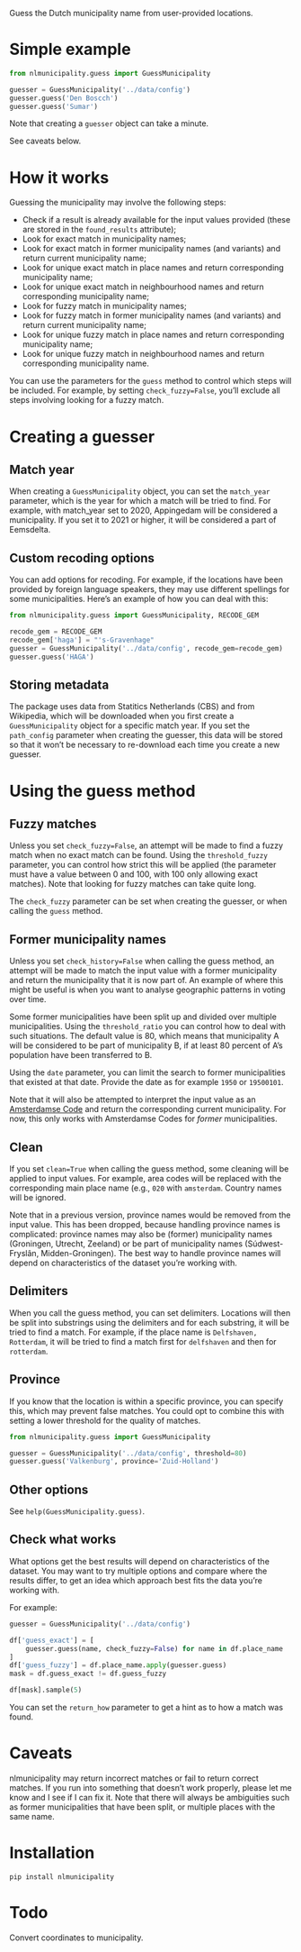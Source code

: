 Guess the Dutch municipality name from user-provided locations. 

# Simple example

```python
from nlmunicipality.guess import GuessMunicipality

guesser = GuessMunicipality('../data/config')
guesser.guess('Den Boscch')
guesser.guess('Sumar')
```

Note that creating a `guesser` object can take a minute.

See caveats below.

# How it works

Guessing the municipality may involve the following steps:

- Check if a result is already available for the input values provided (these are stored in the `found_results` attribute);
- Look for exact match in municipality names;
- Look for exact match in former municipality names (and variants) and return current municipality name;
- Look for unique exact match in place names and return corresponding municipality name;
- Look for unique exact match in neighbourhood names and return corresponding municipality name;
- Look for fuzzy match in municipality names;
- Look for fuzzy match in former municipality names (and variants) and return current municipality name;
- Look for unique fuzzy match in place names and return corresponding municipality name;
- Look for unique fuzzy match in neighbourhood names and return corresponding municipality name.

You can use the parameters for the `guess` method to control which steps will be included. For example, by setting `check_fuzzy=False`, you’ll exclude all steps involving looking for a fuzzy match.

# Creating a guesser

## Match year

When creating a `GuessMunicipality` object, you can set the `match_year` parameter, which is the year for which a match will be tried to find. For example, with match_year set to 2020, Appingedam will be considered a municipality. If you set it to 2021 or higher, it will be considered a part of Eemsdelta.

## Custom recoding options

You can add options for recoding. For example, if the locations have been provided by foreign language speakers, they may use different spellings for some municipalities. Here’s an example of how you can deal with this:

```python
from nlmunicipality.guess import GuessMunicipality, RECODE_GEM

recode_gem = RECODE_GEM
recode_gem['haga'] = "'s-Gravenhage"
guesser = GuessMunicipality('../data/config', recode_gem=recode_gem)
guesser.guess('HAGA')
```

## Storing metadata

The package uses data from Statitics Netherlands (CBS) and from Wikipedia, which will be downloaded when you first create a `GuessMunicipality` object for a specific match year. If you set the `path_config` parameter when creating the guesser, this data will be stored so that it won’t be necessary to re-download each time you create a new guesser.

# Using the guess method

## Fuzzy matches

Unless you set `check_fuzzy=False`, an attempt will be made to find a fuzzy match when no exact match can be found. Using the `threshold_fuzzy` parameter, you can control how strict this will be applied (the parameter must have a value between 0 and 100, with 100 only allowing exact matches). Note that looking for fuzzy matches can take quite long. 

The `check_fuzzy` parameter can be set when creating the guesser, or when calling the `guess` method.

## Former municipality names

Unless you set `check_history=False` when calling the guess method, an attempt will be made to match the input value with a former municipality and return the municipality that it is now part of. An example of where this might be useful is when you want to analyse geographic patterns in voting over time.

Some former municipalities have been split up and divided over multiple municipalities. Using the `threshold_ratio` you can control how to deal with such situations. The default value is 80, which means that municipality A will be considered to be part of municipality B, if at least 80 percent of A’s population have been transferred to B.

Using the `date` parameter, you can limit the search to former municipalities that existed at that date. Provide the date as for example `1950` or `19500101`.

Note that it will also be attempted to interpret the input value as an [Amsterdamse Code][amco] and return the corresponding current municipality. For now, this only works with Amsterdamse Codes for *former* municipalities.


## Clean

If you set `clean=True` when calling the guess method, some cleaning will be applied to input values. For example, area codes will be replaced with the corresponding main place name (e.g., <code>020</code> with <code>amsterdam</code>. Country names will be ignored. 

Note that in a previous version, province names would be removed from the input value. This has been dropped, because handling province names is complicated: province names may also be (former) municipality names (Groningen, Utrecht, Zeeland) or be part of municipality names (Súdwest-Fryslân, Midden-Groningen). The best way to handle province names will depend on characteristics of the dataset you’re working with.

## Delimiters

When you call the guess method, you can set delimiters. Locations will then be split into substrings using the delimiters and for each substring, it will be tried to find a match. For example, if the place name is <code>Delfshaven, Rotterdam</code>, it will be tried to find a match first for <code>delfshaven</code> and then for <code>rotterdam</code>.

## Province

If you know that the location is within a specific province, you can specify this, which may prevent false matches. You could opt to combine this with setting a lower threshold for the quality of matches.

```python
from nlmunicipality.guess import GuessMunicipality

guesser = GuessMunicipality('../data/config', threshold=80)
guesser.guess('Valkenburg', province='Zuid-Holland')
```

## Other options

See `help(GuessMunicipality.guess)`.

## Check what works

What options get the best results will depend on characteristics of the dataset. You may want to try multiple options and compare where the results differ, to get an idea which approach best fits the data you’re working with.

For example:
```python
guesser = GuessMunicipality('../data/config')

df['guess_exact'] = [
    guesser.guess(name, check_fuzzy=False) for name in df.place_name
]
df['guess_fuzzy'] = df.place_name.apply(guesser.guess)
mask = df.guess_exact != df.guess_fuzzy

df[mask].sample(5)
```

You can set the `return_how` parameter to get a hint as to how a match was found.

# Caveats

nlmunicipality may return incorrect matches or fail to return correct matches. If you run into something that doesn’t work properly, please let me know and I see if I can fix it. Note that there will always be ambiguities such as former municipalities that have been split, or multiple places with the same name.

# Installation

`pip install nlmunicipality`

# Todo

Convert coordinates to municipality.

[stack]:https://stackoverflow.com/questions/15268953/how-to-install-python-package-from-github
[amco]:https://nl.wikipedia.org/wiki/Amsterdamse_code

